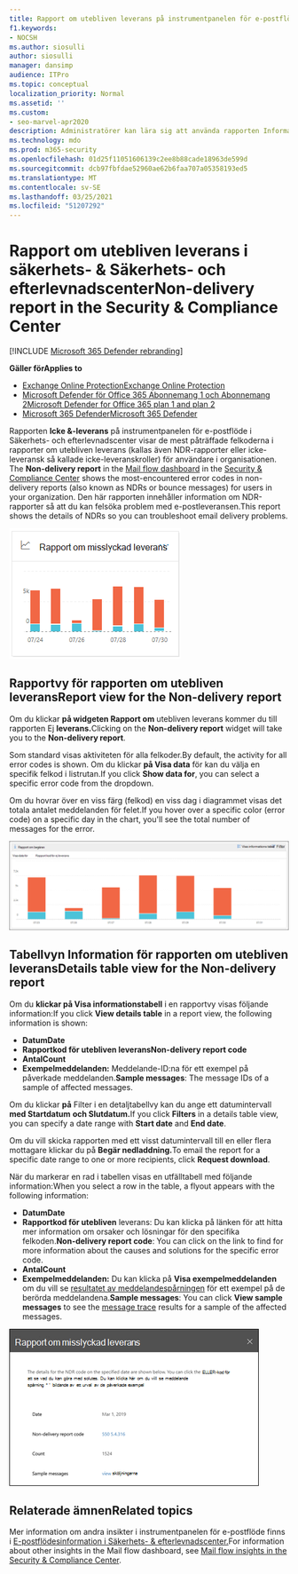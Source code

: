 ```yaml
---
title: Rapport om utebliven leverans på instrumentpanelen för e-postflöde
f1.keywords:
- NOCSH
ms.author: siosulli
author: siosulli
manager: dansimp
audience: ITPro
ms.topic: conceptual
localization_priority: Normal
ms.assetid: ''
ms.custom:
- seo-marvel-apr2020
description: Administratörer kan lära sig att använda rapporten Information om utebliven leverans i instrumentpanelen för e-postflöde i säkerhets- och efterlevnadscentret för & för att övervaka de ofta påträffade felkoderna i rapporter om utebliven leverans (kallas även NDR-rapporter eller icke-leveranskaviseringar) från avsändare i organisationen.
ms.technology: mdo
ms.prod: m365-security
ms.openlocfilehash: 01d25f11051606139c2ee8b88cade18963de599d
ms.sourcegitcommit: dcb97fbfdae52960ae62b6faa707a05358193ed5
ms.translationtype: MT
ms.contentlocale: sv-SE
ms.lasthandoff: 03/25/2021
ms.locfileid: "51207292"
---
```

# <a name="non-delivery-report-in-the-security--compliance-center"></a><span data-ttu-id="41ff6-103">Rapport om utebliven leverans i säkerhets- & Säkerhets- och efterlevnadscenter</span><span class="sxs-lookup"><span data-stu-id="41ff6-103">Non-delivery report in the Security & Compliance Center</span></span>

[!INCLUDE [Microsoft 365 Defender rebranding](../includes/microsoft-defender-for-office.md)]

<span data-ttu-id="41ff6-104">**Gäller för**</span><span class="sxs-lookup"><span data-stu-id="41ff6-104">**Applies to**</span></span>
- [<span data-ttu-id="41ff6-105">Exchange Online Protection</span><span class="sxs-lookup"><span data-stu-id="41ff6-105">Exchange Online Protection</span></span>](exchange-online-protection-overview.md)
- [<span data-ttu-id="41ff6-106">Microsoft Defender för Office 365 Abonnemang 1 och Abonnemang 2</span><span class="sxs-lookup"><span data-stu-id="41ff6-106">Microsoft Defender for Office 365 plan 1 and plan 2</span></span>](defender-for-office-365.md)
- [<span data-ttu-id="41ff6-107">Microsoft 365 Defender</span><span class="sxs-lookup"><span data-stu-id="41ff6-107">Microsoft 365 Defender</span></span>](../defender/microsoft-365-defender.md)

<span data-ttu-id="41ff6-108">Rapporten **Icke &-leverans** på instrumentpanelen [](https://protection.office.com) för e-postflöde i Säkerhets- och efterlevnadscenter visar de mest påträffade felkoderna i rapporter om utebliven leverans (kallas även NDR-rapporter eller icke-leveransk så kallade icke-leveranskroller) för användare i organisationen. [](mail-flow-insights-v2.md)</span><span class="sxs-lookup"><span data-stu-id="41ff6-108">The **Non-delivery report** in the [Mail flow dashboard](mail-flow-insights-v2.md) in the [Security & Compliance Center](https://protection.office.com) shows the most-encountered error codes in non-delivery reports (also known as NDRs or bounce messages) for users in your organization.</span></span> <span data-ttu-id="41ff6-109">Den här rapporten innehåller information om NDR-rapporter så att du kan felsöka problem med e-postleveransen.</span><span class="sxs-lookup"><span data-stu-id="41ff6-109">This report shows the details of NDRs so you can troubleshoot email delivery problems.</span></span>

![Widget för rapport om utebliven leverans på instrumentpanelen för e-postflöde & Säkerhets- och efterlevnadscenter](../../media/mfi-non-delivery-report-widget.png)

## <a name="report-view-for-the-non-delivery-report"></a><span data-ttu-id="41ff6-111">Rapportvy för rapporten om utebliven leverans</span><span class="sxs-lookup"><span data-stu-id="41ff6-111">Report view for the Non-delivery report</span></span>

<span data-ttu-id="41ff6-112">Om du klickar **på widgeten Rapport om** utebliven leverans kommer du till rapporten Ej **leverans.**</span><span class="sxs-lookup"><span data-stu-id="41ff6-112">Clicking on the **Non-delivery report** widget will take you to the **Non-delivery report**.</span></span>

<span data-ttu-id="41ff6-113">Som standard visas aktiviteten för alla felkoder.</span><span class="sxs-lookup"><span data-stu-id="41ff6-113">By default, the activity for all error codes is shown.</span></span> <span data-ttu-id="41ff6-114">Om du klickar **på Visa data** för kan du välja en specifik felkod i listrutan.</span><span class="sxs-lookup"><span data-stu-id="41ff6-114">If you click **Show data for**, you can select a specific error code from the dropdown.</span></span>

<span data-ttu-id="41ff6-115">Om du hovrar över en viss färg (felkod) en viss dag i diagrammet visas det totala antalet meddelanden för felet.</span><span class="sxs-lookup"><span data-stu-id="41ff6-115">If you hover over a specific color (error code) on a specific day in the chart, you'll see the total number of messages for the error.</span></span>

![Rapportvyn i rapporten Ej godkänd domän](../../media/mfi-non-delivery-report-overview-view.png)

## <a name="details-table-view-for-the-non-delivery-report"></a><span data-ttu-id="41ff6-117">Tabellvyn Information för rapporten om utebliven leverans</span><span class="sxs-lookup"><span data-stu-id="41ff6-117">Details table view for the Non-delivery report</span></span>

<span data-ttu-id="41ff6-118">Om du **klickar på Visa informationstabell** i en rapportvy visas följande information:</span><span class="sxs-lookup"><span data-stu-id="41ff6-118">If you click **View details table** in a report view, the following information is shown:</span></span>

- <span data-ttu-id="41ff6-119">**Datum**</span><span class="sxs-lookup"><span data-stu-id="41ff6-119">**Date**</span></span>
- <span data-ttu-id="41ff6-120">**Rapportkod för utebliven leverans**</span><span class="sxs-lookup"><span data-stu-id="41ff6-120">**Non-delivery report code**</span></span>
- <span data-ttu-id="41ff6-121">**Antal**</span><span class="sxs-lookup"><span data-stu-id="41ff6-121">**Count**</span></span>
- <span data-ttu-id="41ff6-122">**Exempelmeddelanden:** Meddelande-ID:na för ett exempel på påverkade meddelanden.</span><span class="sxs-lookup"><span data-stu-id="41ff6-122">**Sample messages**: The message IDs of a sample of affected messages.</span></span>

<span data-ttu-id="41ff6-123">Om du klickar **på** Filter i en detaljtabellvy kan du ange ett datumintervall **med Startdatum** **och Slutdatum.**</span><span class="sxs-lookup"><span data-stu-id="41ff6-123">If you click **Filters** in a details table view, you can specify a date range with **Start date** and **End date**.</span></span>

<span data-ttu-id="41ff6-124">Om du vill skicka rapporten med ett visst datumintervall till en eller flera mottagare klickar du på **Begär nedladdning.**</span><span class="sxs-lookup"><span data-stu-id="41ff6-124">To email the report for a specific date range to one or more recipients, click **Request download**.</span></span>

<span data-ttu-id="41ff6-125">När du markerar en rad i tabellen visas en utfälltabell med följande information:</span><span class="sxs-lookup"><span data-stu-id="41ff6-125">When you select a row in the table, a flyout appears with the following information:</span></span>

- <span data-ttu-id="41ff6-126">**Datum**</span><span class="sxs-lookup"><span data-stu-id="41ff6-126">**Date**</span></span>
- <span data-ttu-id="41ff6-127">**Rapportkod för utebliven** leverans: Du kan klicka på länken för att hitta mer information om orsaker och lösningar för den specifika felkoden.</span><span class="sxs-lookup"><span data-stu-id="41ff6-127">**Non-delivery report code**: You can click on the link to find for more information about the causes and solutions for the specific error code.</span></span>
- <span data-ttu-id="41ff6-128">**Antal**</span><span class="sxs-lookup"><span data-stu-id="41ff6-128">**Count**</span></span>
- <span data-ttu-id="41ff6-129">**Exempelmeddelanden:** Du kan klicka på **Visa exempelmeddelanden** om du vill se [resultatet av meddelandespårningen](message-trace-scc.md) för ett exempel på de berörda meddelandena.</span><span class="sxs-lookup"><span data-stu-id="41ff6-129">**Sample messages**: You can click **View sample messages** to see the [message trace](message-trace-scc.md) results for a sample of the affected messages.</span></span>

![Information som visas när du har valt en rad i tabellvyn Information i rapporten Om leverans](../../media/mfi-non-delivery-report-details-flyout.png)

## <a name="related-topics"></a><span data-ttu-id="41ff6-131">Relaterade ämnen</span><span class="sxs-lookup"><span data-stu-id="41ff6-131">Related topics</span></span>

<span data-ttu-id="41ff6-132">Mer information om andra insikter i instrumentpanelen för e-postflöde finns i [E-postflödesinformation i Säkerhets- & efterlevnadscenter.](mail-flow-insights-v2.md)</span><span class="sxs-lookup"><span data-stu-id="41ff6-132">For information about other insights in the Mail flow dashboard, see [Mail flow insights in the Security & Compliance Center](mail-flow-insights-v2.md).</span></span>
